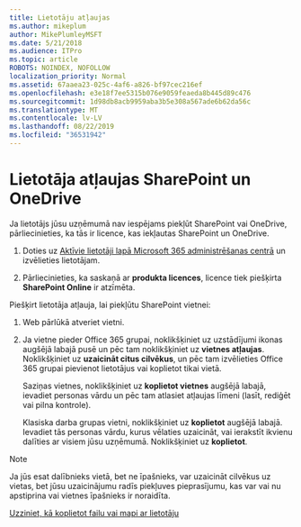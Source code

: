 ```yaml
---
title: Lietotāju atļaujas
ms.author: mikeplum
author: MikePlumleyMSFT
ms.date: 5/21/2018
ms.audience: ITPro
ms.topic: article
ROBOTS: NOINDEX, NOFOLLOW
localization_priority: Normal
ms.assetid: 67aaea23-025c-4af6-a826-bf97cec216ef
ms.openlocfilehash: e3e18f7ee5315b076e9059feaeda8b445d89c476
ms.sourcegitcommit: 1d98db8acb9959aba3b5e308a567ade6b62da56c
ms.translationtype: MT
ms.contentlocale: lv-LV
ms.lasthandoff: 08/22/2019
ms.locfileid: "36531942"
---
```

# <a name="user-permissions-in-sharepoint-and-onedrive"></a>Lietotāja atļaujas SharePoint un OneDrive

Ja lietotājs jūsu uzņēmumā nav iespējams piekļūt SharePoint vai OneDrive, pārliecinieties, ka tās ir licence, kas iekļautas SharePoint un OneDrive. 
  
1. Doties uz [Aktīvie lietotāji lapā Microsoft 365 administrēšanas centrā](https://portal.office.com/adminportal/home#/users) un izvēlieties lietotājam. 
    
2. Pārliecinieties, ka saskaņā ar **produkta licences**, licence tiek piešķirta **SharePoint Online** ir atzīmēta. 
    
 Piešķirt lietotāja atļauja, lai piekļūtu SharePoint vietnei: 
  
1. Web pārlūkā atveriet vietni.
    
2. Ja vietne pieder Office 365 grupai, noklikšķiniet uz uzstādījumi ikonas augšējā labajā pusē un pēc tam noklikšķiniet uz **vietnes atļaujas**. Noklikšķiniet uz **uzaicināt citus cilvēkus**, un pēc tam izvēlieties Office 365 grupai pievienot lietotājus vai koplietot tikai vietā. 
    
    Saziņas vietnes, noklikšķiniet uz **koplietot vietnes** augšējā labajā, ievadiet personas vārdu un pēc tam atlasiet atļaujas līmeni (lasīt, rediģēt vai pilna kontrole). 
    
    Klasiska darba grupas vietni, noklikšķiniet uz **koplietot** augšējā labajā. Ievadiet tās personas vārdu, kurus vēlaties uzaicināt, vai ierakstīt ikvienu dalīties ar visiem jūsu uzņēmumā. Noklikšķiniet uz **koplietot**.
    
> [!NOTE]
> Ja jūs esat dalībnieks vietā, bet ne īpašnieks, var uzaicināt cilvēkus uz vietas, bet jūsu uzaicinājumu radīs piekļuves pieprasījumu, kas var vai nu apstiprina vai vietnes īpašnieks ir noraidīta. 
  
[Uzziniet, kā koplietot failu vai mapi ar lietotāju](https://go.microsoft.com/fwlink/?linkid=533408)
  

